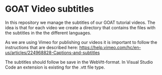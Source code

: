 # GOAT Video subtitles
In this repository we manage the subtitles of our GOAT tutorial videos. The idea is that for each video we create a directory that contains the files with the subtitles in the the different languages.

As we are using Vimeo for publishing our videos it is important to follow the instructions that are described here: https://help.vimeo.com/hc/en-us/articles/224968828-Captions-and-subtitles

The subtitles should follow be save in the WebVtt-format. In Visual Studio Code an extension is existing for the .vtt file type. 
